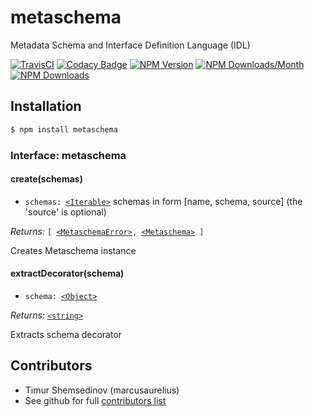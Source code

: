 # metaschema
Metadata Schema and Interface Definition Language (IDL)

[![TravisCI](https://travis-ci.org/metarhia/metaschema.svg?branch=master)](https://travis-ci.org/metarhia/metaschema)
[![Codacy Badge](https://api.codacy.com/project/badge/Grade/0a526fd6dda54e5c9d494848415926b8)](https://www.codacy.com/app/metarhia/metaschema)
[![NPM Version](https://badge.fury.io/js/metaschema.svg)](https://badge.fury.io/js/metaschema)
[![NPM Downloads/Month](https://img.shields.io/npm/dm/metaschema.svg)](https://www.npmjs.com/package/metaschema)
[![NPM Downloads](https://img.shields.io/npm/dt/metaschema.svg)](https://www.npmjs.com/package/metaschema)

## Installation

```bash
$ npm install metaschema
```

### Interface: metaschema

#### create(schemas)

  - `schemas: `[`<Iterable>`] schemas in form [name, schema, source] (the
        'source' is optional)

*Returns:* `[ `[`<MetaschemaError>`]`, `[`<Metaschema>`]` ]`


Creates Metaschema instance


#### extractDecorator(schema)

  - `schema: `[`<Object>`]

*Returns:* [`<string>`]


Extracts schema decorator


## Contributors

  - Timur Shemsedinov (marcusaurelius)
  - See github for full [contributors list](https://github.com/metarhia/metaschema/graphs/contributors)

[`<Metaschema>`]: lib/schema.js
[`<MetaschemaError>`]: lib/schema.js
[`<Object>`]: https://developer.mozilla.org/en-US/docs/Web/JavaScript/Reference/Global_Objects/Object
[`<string>`]: https://developer.mozilla.org/en-US/docs/Web/JavaScript/Data_structures#String_type
[`<Iterable>`]: https://developer.mozilla.org/en-US/docs/Web/JavaScript/Reference/Iteration_protocols
